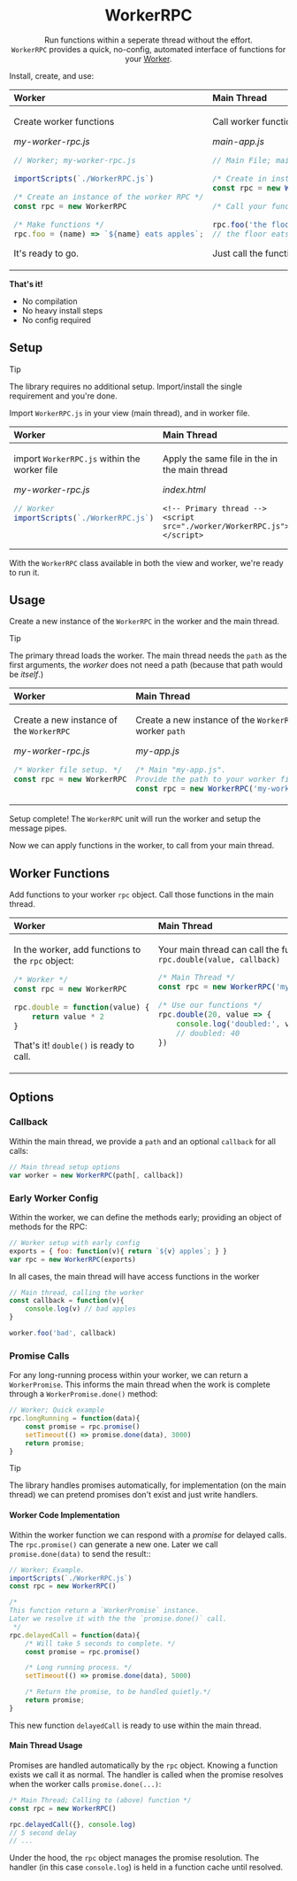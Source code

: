 <div align="center">

# WorkerRPC

Run functions within a seperate thread without the effort.<br>
`WorkerRPC` provides a quick, no-config, automated interface of functions for your [Worker](https://developer.mozilla.org/en-US/docs/Web/API/Worker).

</div>

Install, create, and use:

<table>
<thead><tr>
  <th align="left">Worker</th>
  <th align="left">Main Thread</th>
</tr></thead>
<tbody><tr valign="top"><td>

Create worker functions

_my-worker-rpc.js_

```js
// Worker; my-worker-rpc.js

importScripts(`./WorkerRPC.js`)

/* Create an instance of the worker RPC */
const rpc = new WorkerRPC

/* Make functions */
rpc.foo = (name) => `${name} eats apples`;
```

It's ready to go.

</td><td>

Call worker functions

_main-app.js_

```js
// Main File; main-app.js

/* Create in instance of the worker RPC */
const rpc = new WorkerRPC('my-worker-rpc.js')

/* Call your functions */

rpc.foo('the floor', console.log)
// the floor eats apples.
```

Just call the functions. No prep required.

</td></tbody></table>

**That's it!**

+ No compilation
+ No heavy install steps
+ No config required


## Setup

> [!TIP]
> The library requires no additional setup. Import/install the single requirement and you're done.

Import `WorkerRPC.js` in your view (main thread), and in worker file.

<table>
<thead><tr>
  <th align="left">Worker</th>
  <th align="left">Main Thread</th>
</tr></thead>
<tbody><tr valign="top"><td>

import `WorkerRPC.js` within the worker file

_my-worker-rpc.js_

```js
// Worker
importScripts(`./WorkerRPC.js`)
```

</td><td>

Apply the same file in the in the main thread

_index.html_
```jinja
<!-- Primary thread -->
<script src="./worker/WorkerRPC.js"></script>
```

</td></tbody></table>

With the `WorkerRPC` class available in both the view and worker, we're ready to run it.

## Usage

Create a new instance of the `WorkerRPC` in the worker and the main thread.

> [!TIP]
> The primary thread loads the worker.
> The main thread needs the `path` as the first arguments, the _worker_ does not need a path (because that path would be _itself_.)

<table>
<thead><tr>
  <th align="left">Worker</th>
  <th align="left">Main Thread</th>
</tr></thead>
<tbody><tr valign="top"><td>

Create a new instance of the `WorkerRPC`

_my-worker-rpc.js_
```js
/* Worker file setup. */
const rpc = new WorkerRPC
```

</td><td>

Create a new instance of the `WorkerRPC` with the worker `path`

_my-app.js_
```js
/* Main "my-app.js".
Provide the path to your worker file */
const rpc = new WorkerRPC('my-worker-rpc.js')
```

</td></tbody></table>

Setup complete! The `WorkerRPC` unit will run the worker and setup the message pipes.

Now we can apply functions in the worker, to call from your main thread.


## Worker Functions

Add functions to your worker `rpc` object. Call those functions in the main thread.

<table>
<thead><tr>
  <th align="left">Worker</th>
  <th align="left">Main Thread</th>
</tr></thead>
<tbody><tr valign="top"><td>

In the worker, add functions to the `rpc` object:

```js
/* Worker */
const rpc = new WorkerRPC

rpc.double = function(value) {
    return value * 2
}
```

That's it! `double()` is ready to call.

</td><td>

Your main thread can call the function `rpc.double(value, callback)`

```js
/* Main Thread */
const rpc = new WorkerRPC('my-worker-rpc.js')

/* Use our functions */
rpc.double(20, value => {
    console.log('doubled:', value)
    // doubled: 40
})
```

</td></tbody></table>


## Options


### Callback

Within the main thread, we provide a `path` and an optional `callback` for all calls:

```js
// Main thread setup options
var worker = new WorkerRPC(path[, callback])
```

### Early Worker Config

Within the worker, we can define the methods early; providing an object of methods for the RPC:

```js
// Worker setup with early config
exports = { foo: function(v){ return `${v} apples`; } }
var rpc = new WorkerRPC(exports)
```


In all cases, the main thread will have access functions in the worker

```js
// Main thread, calling the worker
const callback = function(v){
    console.log(v) // bad apples
}

worker.foo('bad', callback)
```

### Promise Calls

For any long-running process within your worker, we can return a `WorkerPromise`. This informs the main thread when the work is complete through a `WorkerPromise.done()` method:

```js
// Worker; Quick example
rpc.longRunning = function(data){
    const promise = rpc.promise()
    setTimeout(() => promise.done(data), 3000)
    return promise;
}
```

> [!TIP]
> The library handles promises automatically, for implementation (on the main thread) we can pretend promises don't exist and just write handlers.

#### Worker Code Implementation

Within the worker function we can respond with a _promise_ for delayed calls. The `rpc.promise()` can generate a new one. Later we call `promise.done(data)` to send the result::

```js
// Worker; Example.
importScripts(`./WorkerRPC.js`)
const rpc = new WorkerRPC()

/*
This function return a `WorkerPromise` instance.
Later we resolve it with the the `promise.done()` call.
 */
rpc.delayedCall = function(data){
    /* Will take 5 seconds to complete. */
    const promise = rpc.promise()

    /* Long running process. */
    setTimeout(() => promise.done(data), 5000)

    /* Return the promise, to be handled quietly.*/
    return promise;
}
```

This new function `delayedCall` is ready to use within the main thread.


#### Main Thread Usage

Promises are handled automatically by the `rpc` object. Knowing a function exists we call it as normal. The handler is called when the promise resolves when the worker calls `promise.done(...)`:

```js
/* Main Thread; Calling to (above) function */
const rpc = new WorkerRPC()

rpc.delayedCall({}, console.log)
// 5 second delay
// ...
```

Under the hood, the `rpc` object manages the promise resolution. The handler (in this case `console.log`) is held in a function cache until resolved.

